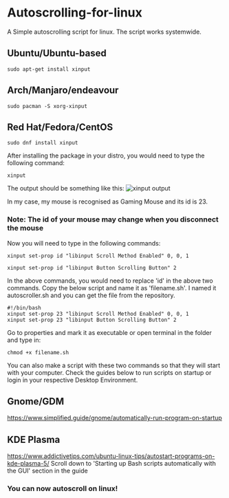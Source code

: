 # Autoscrolling-for-linux

A Simple autoscrolling script for linux. The script works systemwide.

## Ubuntu/Ubuntu-based
```
sudo apt-get install xinput
```

## Arch/Manjaro/endeavour
```
sudo pacman -S xorg-xinput
```

## Red Hat/Fedora/CentOS
```
sudo dnf install xinput 
```

After installing the package in your distro, you would need to type the following command:
```
xinput
```

The output should be something like this:
![xinput output](https://raw.githubusercontent.com/Dileep1714/Autoscrolling-for-linux/main/Xinput%20output.jpg)

In my case, my mouse is recognised as Gaming Mouse and its id is 23.
### Note: The id of your mouse may change when you disconnect the mouse

Now you will need to type in the following commands:
```
xinput set-prop id "libinput Scroll Method Enabled" 0, 0, 1
```
```
xinput set-prop id "libinput Button Scrolling Button" 2
```

In the above commands, you would need to replace 'id' in the above two commands.
Copy the below script and name it as 'filename.sh'. I named it autoscroller.sh and you can get the file from the repository.
```
#!/bin/bash
xinput set-prop 23 "libinput Scroll Method Enabled" 0, 0, 1
xinput set-prop 23 "libinput Button Scrolling Button" 2
```
Go to properties and mark it as executable or open terminal in the folder and type in:
```
chmod +x filename.sh
```

You can also make a script with these two commands so that they will start with your computer. Check the guides below to run scripts on startup or login in your respective Desktop Environment.


## Gnome/GDM
https://www.simplified.guide/gnome/automatically-run-program-on-startup

## KDE Plasma
https://www.addictivetips.com/ubuntu-linux-tips/autostart-programs-on-kde-plasma-5/
Scroll down to 'Starting up Bash scripts automatically with the GUI' section in the guide

### You can now autoscroll on linux!

